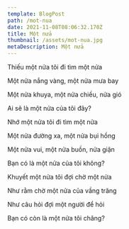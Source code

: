 ```yaml
---
template: BlogPost
path: /mot-nua
date: 2021-11-08T08:06:32.170Z
title: Một nửa
thumbnail: /assets/mot-nua.jpg
metaDescription: Một nửa
---
```



Thiếu một nửa tôi đi tìm một nửa

Một nửa nắng vàng, một nửa mưa bay

Một nửa khuya, một nửa chiều, nửa gió

Ai sẽ là một nửa của tôi đây?

Nhớ một nửa tôi đi tìm một nửa

Một nửa đường xa, một nửa bụi hồng

Một nửa vui, một nửa buồn, nửa giận

Bạn có là một nửa của tôi không?

Khuyết một nửa tôi đợi chờ một nửa

Như rằm chờ một nửa của vầng trăng

Như câu hỏi đợi một người để hỏi

Bạn có còn là một nửa tôi chăng?